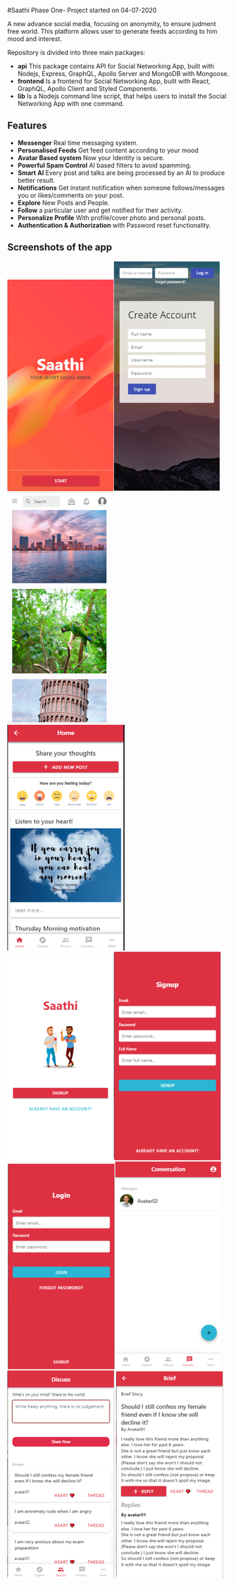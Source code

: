 #Saathi Phase One- Project started on 04-07-2020 

A new advance social media, focusing on anonymity, to ensure
judment free world. This platform allows user to generate feeds
according to him mood and interest.


Repository is divided into three main packages:

- **api** This package contains API for Social Networking App, built with Nodejs, Express, GraphQL, Apollo Server and MongoDB with Mongoose.
- **frontend** Is a frontend for Social Networking App, built with React, GraphQL, Apollo Client and Styled Components.
- **lib** Is a Nodejs command line script, that helps users to install the Social Networking App with one command. 

## Features

- **Messenger** Real time messaging system.
- **Personalised Feeds** Get feed content according to your mood
- **Avatar Based system** Now your Identity is secure.
- **Powerful Spam Control** AI based filters to avoid spamming.
- **Smart AI** Every post and talks are being processed by an AI to produce better result.
- **Notifications** Get instant notification when someone follows/messages you or likes/comments on your post.
- **Explore** New Posts and People.
- **Follow** a particular user and get notified for their activity.
- **Personalize Profile** With profile/cover photo and personal posts.
- **Authentication & Authorization** with Password reset functionality.


## Screenshots of the app
![](https://github.com/anjaliaryain/saathiphase1/blob/master/saathi%20ss/loading.PNG?raw=true)![](https://github.com/anjaliaryain/saathiphase1/blob/master/saathi%20ss/1.PNG?raw=true)![](https://github.com/anjaliaryain/saathiphase1/blob/master/saathi%20ss/2.PNG?raw=true)
![](https://github.com/anjaliaryain/saathiphase1/blob/master/saathi%20ss/3.PNG?raw=true)![](https://github.com/anjaliaryain/saathiphase1/blob/master/saathi%20ss/4.PNG?raw=true)![](https://github.com/anjaliaryain/saathiphase1/blob/master/saathi%20ss/5.PNG?raw=true)
![](https://github.com/anjaliaryain/saathiphase1/blob/master/saathi%20ss/6.PNG?raw=true)![](https://github.com/anjaliaryain/saathiphase1/blob/master/saathi%20ss/7.PNG?raw=true)![](https://github.com/anjaliaryain/saathiphase1/blob/master/saathi%20ss/8.PNG?raw=true)
![](https://github.com/anjaliaryain/saathiphase1/blob/master/saathi%20ss/9.PNG?raw=true)


